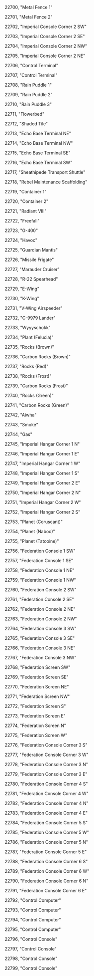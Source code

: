 ﻿22700, "Metal Fence 1"

22701, "Metal Fence 2"

22702, "Imperial Console Corner 2 SW"

22703, "Imperial Console Corner 2 SE"

22704, "Imperial Console Corner 2 NW"

22705, "Imperial Console Corner 2 NE"

22706, "Control Terminal"

22707, "Control Terminal"

22708, "Rain Puddle 1"

22709, "Rain Puddle 2"

22710, "Rain Puddle 3"

22711, "Flowerbed"

22712, "Shaded Tile"

22713, "Echo Base Terminal NE"

22714, "Echo Base Terminal NW"

22715, "Echo Base Terminal SE"

22716, "Echo Base Terminal SW"

22717, "Sheathipede Transport Shuttle"

22718, "Rebel Maintenance Scaffolding"

22719, "Container 1"

22720, "Container 2"

22721, "Radiant VIII"

22722, "Freefall"

22723, "G-400"

22724, "Havoc"

22725, "Guardian Mantis"

22726, "Missile Frigate"

22727, "Marauder Cruiser"

22728, "R-22 Spearhead"

22729, "E-Wing"

22730, "K-Wing"

22731, "V-Wing Airspeeder"

22732, "C-9979 Lander"

22733, "Wyyyschokk"

22734, "Plant (Felucia)"

22735, "Rocks (Brown)"

22736, "Carbon Rocks (Brown)"

22737, "Rocks (Red)"

22738, "Rocks (Frost)"

22739, "Carbon Rocks (Frost)"

22740, "Rocks (Green)"

22741, "Carbon Rocks (Green)"

22742, "Aiwha"

22743, "Smoke"

22744, "Gas"

22745, "Imperial Hangar Corner 1 N"

22746, "Imperial Hangar Corner 1 E"

22747, "Imperial Hangar Corner 1 W"

22748, "Imperial Hangar Corner 1 S"

22749, "Imperial Hangar Corner 2 E"

22750, "Imperial Hangar Corner 2 N"

22751, "Imperial Hangar Corner 2 W"

22752, "Imperial Hangar Corner 2 S"

22753, "Planet (Coruscant)"

22754, "Planet (Naboo)"

22755, "Planet (Tatooine)"

22756, "Federation Console 1 SW"

22757, "Federation Console 1 SE"

22758, "Federation Console 1 NE"

22759, "Federation Console 1 NW"

22760, "Federation Console 2 SW"

22761, "Federation Console 2 SE"

22762, "Federation Console 2 NE"

22763, "Federation Console 2 NW"

22764, "Federation Console 3 SW"

22765, "Federation Console 3 SE"

22766, "Federation Console 3 NE"

22767, "Federation Console 3 NW"

22768, "Federation Screen SW"

22769, "Federation Screen SE"

22770, "Federation Screen NE"

22771, "Federation Screen NW"

22772, "Federation Screen S"

22773, "Federation Screen E"

22774, "Federation Screen N"

22775, "Federation Screen W"

22776, "Federation Console Corner 3 S"

22777, "Federation Console Corner 3 W"

22778, "Federation Console Corner 3 N"

22779, "Federation Console Corner 3 E"

22780, "Federation Console Corner 4 S"

22781, "Federation Console Corner 4 W"

22782, "Federation Console Corner 4 N"

22783, "Federation Console Corner 4 E"

22784, "Federation Console Corner 5 S"

22785, "Federation Console Corner 5 W"

22786, "Federation Console Corner 5 N"

22787, "Federation Console Corner 5 E"

22788, "Federation Console Corner 6 S"

22789, "Federation Console Corner 6 W"

22790, "Federation Console Corner 6 N"

22791, "Federation Console Corner 6 E"

22792, "Control Computer"

22793, "Control Computer"

22794, "Control Computer"

22795, "Control Computer"

22796, "Control Console"

22797, "Control Console"

22798, "Control Console"

22799, "Control Console"

